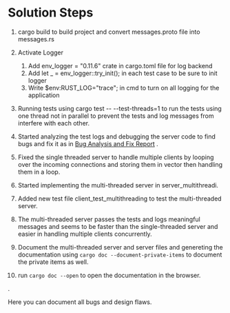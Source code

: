 # Solution Steps
1. cargo build to build project and convert messages.proto file into messages.rs
2. Activate Logger 
	1. Add  env_logger = "0.11.6" crate in cargo.toml file for log backend
	2. Add let _ = env_logger::try_init(); in each test case to be sure to init logger
	3. Write $env:RUST_LOG="trace"; in cmd to turn on all logging for the application
3. Running tests using cargo test -- --test-threads=1 to run the tests using one thread not in parallel to prevent the tests and log messages from interfere with each other.
4. Started analyzing the test logs and debugging the server code to find bugs and fix it as in [Bug Analysis and Fix Report](../Bug_Analysis_and_Fix_Report.md) .  

5. Fixed the single threaded server to handle multiple clients by looping over the incoming connections and storing them in vector then handling them in a loop.

6. Started implementing the multi-threaded server in server_multithreadi.
7. Added new test file client_test_multithreading to test the multi-threaded server.
8. The multi-threaded server passes the tests and logs meaningful messages and seems to be faster than the single-threaded server and easier in handling multiple clients concurrently.
9. Document the multi-threaded server and server files and genereting the documentation using ```cargo doc --document-private-items``` to document the private items as well.
10. run ```cargo doc --open``` to open the documentation in the browser.

.

Here you can document all bugs and design flaws.